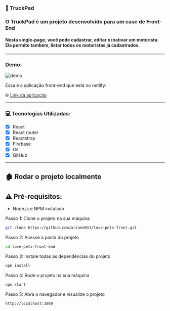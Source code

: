 ### :truck: TruckPad

### O TruckPad é um projeto desenvolvido para um case de Front-End

#### Nesta single-page, você pode cadastrar, editar e inativar um motorista. Ela permite também, listar todos os motoristas já cadastrados.

****

### Demo:

![demo](./src/assets/demo.gif)

Essa é a aplicação front-end que está no netlify:

:globe_with_meridians: [Link da aplicação](https://)

****

### :computer: Tecnologias Utilizadas:
 
- [x] React 
- [x] React router
- [x] Reactstrap
- [x] Firebase
- [x] Git
- [x] GitHub

****

## :derelict_house: Rodar o projeto localmente

## ⚠️ Pré-requisitos: 

- Node.js e NPM instalado


Passo 1: Clone o projeto na sua máquina

```sh
git clone https://github.com/ariane011/love-pets-front.git
```
Passo 2: Acesse a pasta do projeto

```sh
cd love-pets-front-end
```

Passo 3: Instale todas as dependências do projeto

```sh
npm install
```

Passo 4: Rode o projeto na sua máquina

```sh
npm start
```

Passo 5: Abra o navegador e visualize o projeto

```sh
http://localhost:3000
```
